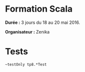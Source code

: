 # Formation Scala

**Durée :** 3 jours du 18 au 20 mai 2016.

**Organisateur :** Zenika



# Tests

```
~testOnly tp8.*Test
```